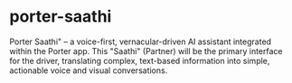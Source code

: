 # porter-saathi
Porter Saathi" – a voice-first,  vernacular-driven AI assistant integrated within the Porter app. This "Saathi" (Partner) will be  the primary interface for the driver, translating complex, text-based information into simple,  actionable voice and visual conversations.
